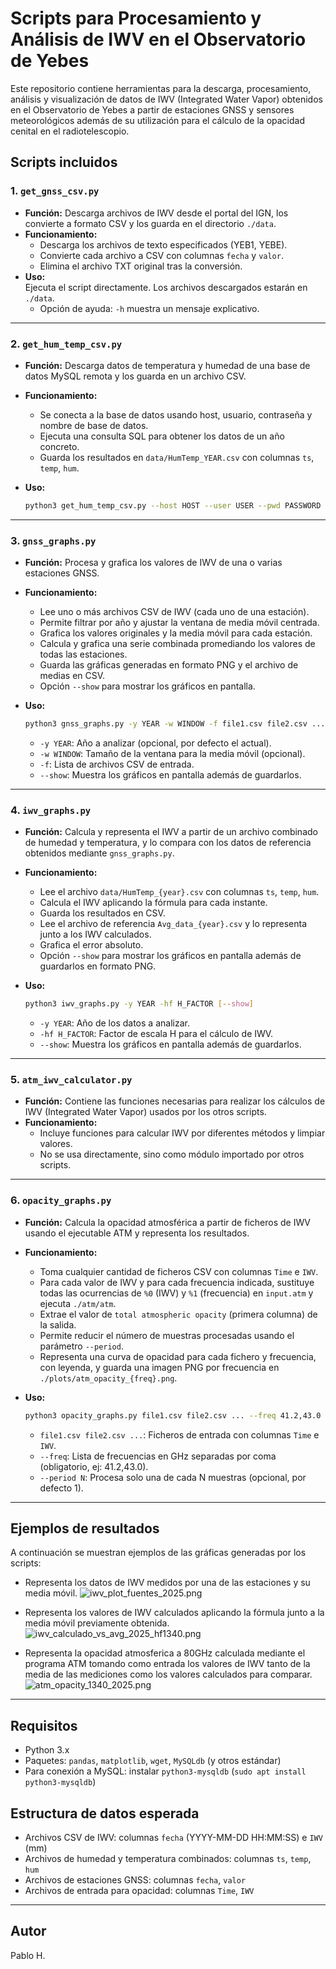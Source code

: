 # Scripts para Procesamiento y Análisis de IWV en el Observatorio de Yebes

Este repositorio contiene herramientas para la descarga, procesamiento, análisis y visualización de datos de IWV (Integrated Water Vapor) obtenidos en el Observatorio de Yebes a partir de estaciones GNSS y sensores meteorológicos además de su utilización para el cálculo de la opacidad cenital en el radiotelescopio.

## Scripts incluidos

### 1. `get_gnss_csv.py`

- **Función:** Descarga archivos de IWV desde el portal del IGN, los convierte a formato CSV y los guarda en el directorio `./data`.
- **Funcionamiento:**
  - Descarga los archivos de texto especificados (YEB1, YEBE).
  - Convierte cada archivo a CSV con columnas `fecha` y `valor`.
  - Elimina el archivo TXT original tras la conversión.
- **Uso:**  
  Ejecuta el script directamente. Los archivos descargados estarán en `./data`.
  - Opción de ayuda: `-h` muestra un mensaje explicativo.

---

### 2. `get_hum_temp_csv.py`

- **Función:** Descarga datos de temperatura y humedad de una base de datos MySQL remota y los guarda en un archivo CSV.
- **Funcionamiento:**
  - Se conecta a la base de datos usando host, usuario, contraseña y nombre de base de datos.
  - Ejecuta una consulta SQL para obtener los datos de un año concreto.
  - Guarda los resultados en `data/HumTemp_YEAR.csv` con columnas `ts`, `temp`, `hum`.
- **Uso:**  

  ```bash
  python3 get_hum_temp_csv.py --host HOST --user USER --pwd PASSWORD --db DATABASE --year YEAR
  ```

---

### 3. `gnss_graphs.py`

- **Función:** Procesa y grafica los valores de IWV de una o varias estaciones GNSS.
- **Funcionamiento:**
  - Lee uno o más archivos CSV de IWV (cada uno de una estación).
  - Permite filtrar por año y ajustar la ventana de media móvil centrada.
  - Grafica los valores originales y la media móvil para cada estación.
  - Calcula y grafica una serie combinada promediando los valores de todas las estaciones.
  - Guarda las gráficas generadas en formato PNG y el archivo de medias en CSV.
  - Opción `--show` para mostrar los gráficos en pantalla.
- **Uso:**  

  ```bash
  python3 gnss_graphs.py -y YEAR -w WINDOW -f file1.csv file2.csv ... [--show]
  ```

  - `-y YEAR`: Año a analizar (opcional, por defecto el actual).
  - `-w WINDOW`: Tamaño de la ventana para la media móvil (opcional).
  - `-f`: Lista de archivos CSV de entrada.
  - `--show`: Muestra los gráficos en pantalla además de guardarlos.

---

### 4. `iwv_graphs.py`

- **Función:** Calcula y representa el IWV a partir de un archivo combinado de humedad y temperatura, y lo compara con los datos de referencia obtenidos mediante `gnss_graphs.py`.
- **Funcionamiento:**
  - Lee el archivo `data/HumTemp_{year}.csv` con columnas `ts`, `temp`, `hum`.
  - Calcula el IWV aplicando la fórmula para cada instante.
  - Guarda los resultados en CSV.
  - Lee el archivo de referencia `Avg_data_{year}.csv` y lo representa junto a los IWV calculados.
  - Grafica el error absoluto.
  - Opción `--show` para mostrar los gráficos en pantalla además de guardarlos en formato PNG.
- **Uso:**  

  ```bash
  python3 iwv_graphs.py -y YEAR -hf H_FACTOR [--show]
  ```

  - `-y YEAR`: Año de los datos a analizar.
  - `-hf H_FACTOR`: Factor de escala H para el cálculo de IWV.
  - `--show`: Muestra los gráficos en pantalla además de guardarlos.

---

### 5. `atm_iwv_calculator.py`

- **Función:** Contiene las funciones necesarias para realizar los cálculos de IWV (Integrated Water Vapor) usados por los otros scripts.
- **Funcionamiento:**
  - Incluye funciones para calcular IWV por diferentes métodos y limpiar valores.
  - No se usa directamente, sino como módulo importado por otros scripts.

---

### 6. `opacity_graphs.py`

- **Función:** Calcula la opacidad atmosférica a partir de ficheros de IWV usando el ejecutable ATM y representa los resultados.
- **Funcionamiento:**
  - Toma cualquier cantidad de ficheros CSV con columnas `Time` e `IWV`.
  - Para cada valor de IWV y para cada frecuencia indicada, sustituye todas las ocurrencias de `%0` (IWV) y `%1` (frecuencia) en `input.atm` y ejecuta `./atm/atm`.
  - Extrae el valor de `total atmospheric opacity` (primera columna) de la salida.
  - Permite reducir el número de muestras procesadas usando el parámetro `--period`.
  - Representa una curva de opacidad para cada fichero y frecuencia, con leyenda, y guarda una imagen PNG por frecuencia en `./plots/atm_opacity_{freq}.png`.
- **Uso:**  

  ```bash
  python3 opacity_graphs.py file1.csv file2.csv ... --freq 41.2,43.0 [--period N]
  ```

  - `file1.csv file2.csv ...`: Ficheros de entrada con columnas `Time` e `IWV`.
  - `--freq`: Lista de frecuencias en GHz separadas por coma (obligatorio, ej: 41.2,43.0).
  - `--period N`: Procesa solo una de cada N muestras (opcional, por defecto 1).

---

## Ejemplos de resultados

A continuación se muestran ejemplos de las gráficas generadas por los scripts:

- Representa los datos de IWV medidos por una de las estaciones y su media móvil.
![iwv_plot_fuentes_2025.png](Example_results/iwv_plot_fuentes_2025.png)

- Representa los valores de IWV calculados aplicando la fórmula junto a la media móvil previamente obtenida.
![iwv_calculado_vs_avg_2025_hf1340.png](Example_results/iwv_calculado_vs_avg_2025_hf1340.png)

- Representa la opacidad atmosferica a 80GHz calculada mediante el programa ATM tomando como entrada los valores de IWV tanto de la media de las mediciones como los valores calculados para comparar.
![atm_opacity_1340_2025.png](Example_results/atm_opacity_80p0.png)

---

## Requisitos

- Python 3.x
- Paquetes: `pandas`, `matplotlib`, `wget`, `MySQLdb` (y otros estándar)
- Para conexión a MySQL: instalar `python3-mysqldb` (`sudo apt install python3-mysqldb`)

## Estructura de datos esperada

- Archivos CSV de IWV: columnas `fecha` (YYYY-MM-DD HH:MM:SS) e `IWV` (mm)
- Archivos de humedad y temperatura combinados: columnas `ts`, `temp`, `hum`
- Archivos de estaciones GNSS: columnas `fecha`, `valor`
- Archivos de entrada para opacidad: columnas `Time`, `IWV`

---

## Autor

Pablo H.
